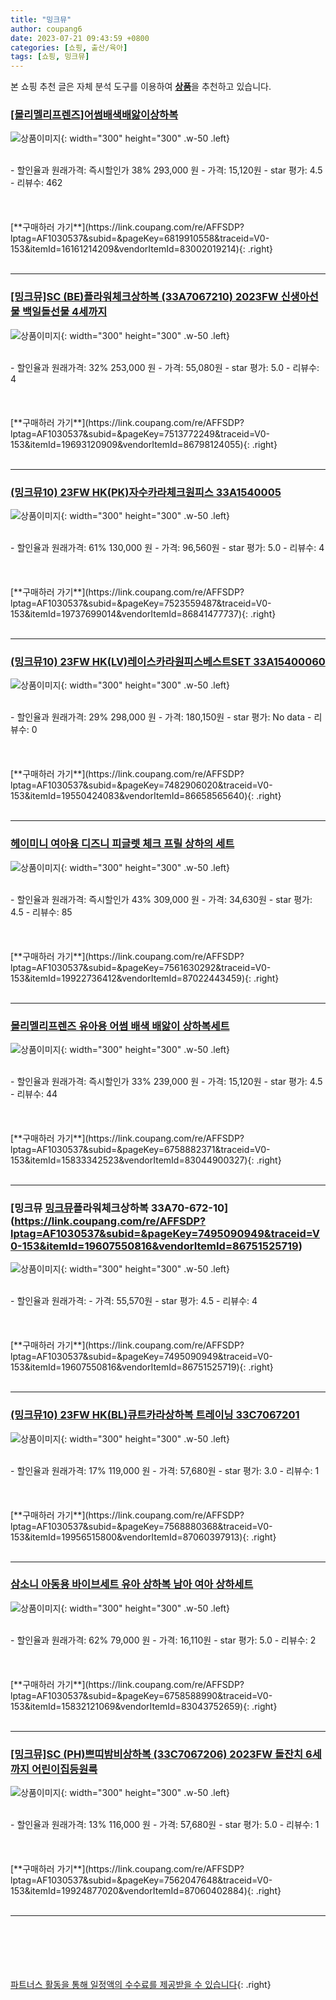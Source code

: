 ```yaml
---
title: "밍크뮤"
author: coupang6
date: 2023-07-21 09:43:59 +0800
categories: [쇼핑, 출산/육아]
tags: [쇼핑, 밍크뮤]
---
```


본 쇼핑 추천 글은 자체 분석 도구를 이용하여 [**상품**](https://link.coupang.com/a/bao1ui)을 추천하고 있습니다.

### [[몰리멜리프렌즈]어썸배색배앓이상하복](https://link.coupang.com/re/AFFSDP?lptag=AF1030537&subid=&pageKey=6819910558&traceid=V0-153&itemId=16161214209&vendorItemId=83002019214)

![상품이미지](https://thumbnail10.coupangcdn.com/thumbnails/remote/230x230ex/image/vendor_inventory/23c3/32877f98daa187a3bbc18909b1c8125a41af6deef50fcd4a327d23565ac0.jpg){: width="300" height="300" .w-50 .left}


<br>
- 할인율과 원래가격: 즉시할인가 38%  293,000   원
- 가격: 15,120원
- star 평가: 4.5
- 리뷰수: 462
<br>
<br>
<br>
<br>
[**구매하러 가기**](https://link.coupang.com/re/AFFSDP?lptag=AF1030537&subid=&pageKey=6819910558&traceid=V0-153&itemId=16161214209&vendorItemId=83002019214){: .right}
<br>
<br>

---

### [[밍크뮤]SC (BE)플라워체크상하복 (33A7067210) 2023FW 신생아선물 백일돌선물 4세까지](https://link.coupang.com/re/AFFSDP?lptag=AF1030537&subid=&pageKey=7513772249&traceid=V0-153&itemId=19693120909&vendorItemId=86798124055)

![상품이미지](https://thumbnail7.coupangcdn.com/thumbnails/remote/230x230ex/image/vendor_inventory/e00c/2b2702e45697858263c753d890006f72f53ccd409e0d8120f8a76792a1ba.jpg){: width="300" height="300" .w-50 .left}


<br>
- 할인율과 원래가격: 32%  253,000   원
- 가격: 55,080원
- star 평가: 5.0
- 리뷰수: 4
<br>
<br>
<br>
<br>
[**구매하러 가기**](https://link.coupang.com/re/AFFSDP?lptag=AF1030537&subid=&pageKey=7513772249&traceid=V0-153&itemId=19693120909&vendorItemId=86798124055){: .right}
<br>
<br>

---

### [(밍크뮤10) 23FW HK(PK)자수카라체크원피스 33A1540005](https://link.coupang.com/re/AFFSDP?lptag=AF1030537&subid=&pageKey=7523559487&traceid=V0-153&itemId=19737699014&vendorItemId=86841477737)

![상품이미지](https://thumbnail7.coupangcdn.com/thumbnails/remote/230x230ex/image/vendor_inventory/9f80/55e9c708878365d86a2fa2a437c2b6426afee785e059ed8b203607357827.jpg){: width="300" height="300" .w-50 .left}


<br>
- 할인율과 원래가격: 61%  130,000   원
- 가격: 96,560원
- star 평가: 5.0
- 리뷰수: 4
<br>
<br>
<br>
<br>
[**구매하러 가기**](https://link.coupang.com/re/AFFSDP?lptag=AF1030537&subid=&pageKey=7523559487&traceid=V0-153&itemId=19737699014&vendorItemId=86841477737){: .right}
<br>
<br>

---

### [(밍크뮤10) 23FW HK(LV)레이스카라원피스베스트SET 33A15400060](https://link.coupang.com/re/AFFSDP?lptag=AF1030537&subid=&pageKey=7482906020&traceid=V0-153&itemId=19550424083&vendorItemId=86658565640)

![상품이미지](https://thumbnail7.coupangcdn.com/thumbnails/remote/230x230ex/image/vendor_inventory/01b9/0515346d6924c00c3e674e1df77109de4830147e942e453ccfad7a4b6529.jpg){: width="300" height="300" .w-50 .left}


<br>
- 할인율과 원래가격: 29%  298,000   원
- 가격: 180,150원
- star 평가: No data
- 리뷰수: 0
<br>
<br>
<br>
<br>
[**구매하러 가기**](https://link.coupang.com/re/AFFSDP?lptag=AF1030537&subid=&pageKey=7482906020&traceid=V0-153&itemId=19550424083&vendorItemId=86658565640){: .right}
<br>
<br>

---

### [헤이미니 여아용 디즈니 피글렛 체크 프릴 상하의 세트](https://link.coupang.com/re/AFFSDP?lptag=AF1030537&subid=&pageKey=7561630292&traceid=V0-153&itemId=19922736412&vendorItemId=87022443459)

![상품이미지](https://thumbnail9.coupangcdn.com/thumbnails/remote/230x230ex/image/retail/images/2023/08/29/18/4/99087c7a-ebfe-4e76-93aa-513b23547e05.jpg){: width="300" height="300" .w-50 .left}


<br>
- 할인율과 원래가격: 즉시할인가 43%  309,000   원
- 가격: 34,630원
- star 평가: 4.5
- 리뷰수: 85
<br>
<br>
<br>
<br>
[**구매하러 가기**](https://link.coupang.com/re/AFFSDP?lptag=AF1030537&subid=&pageKey=7561630292&traceid=V0-153&itemId=19922736412&vendorItemId=87022443459){: .right}
<br>
<br>

---

### [몰리멜리프렌즈 유아용 어썸 배색 배앓이 상하복세트](https://link.coupang.com/re/AFFSDP?lptag=AF1030537&subid=&pageKey=6758882371&traceid=V0-153&itemId=15833342523&vendorItemId=83044900327)

![상품이미지](https://thumbnail6.coupangcdn.com/thumbnails/remote/230x230ex/image/rs_quotation_api/0yclgz9e/4f0587364cf845f4b7999bf48cf2ae75.jpg){: width="300" height="300" .w-50 .left}


<br>
- 할인율과 원래가격: 즉시할인가 33%  239,000   원
- 가격: 15,120원
- star 평가: 4.5
- 리뷰수: 44
<br>
<br>
<br>
<br>
[**구매하러 가기**](https://link.coupang.com/re/AFFSDP?lptag=AF1030537&subid=&pageKey=6758882371&traceid=V0-153&itemId=15833342523&vendorItemId=83044900327){: .right}
<br>
<br>

---

### [밍크뮤 [밍크뮤](BE)플라워체크상하복 33A70-672-10](https://link.coupang.com/re/AFFSDP?lptag=AF1030537&subid=&pageKey=7495090949&traceid=V0-153&itemId=19607550816&vendorItemId=86751525719)

![상품이미지](https://thumbnail6.coupangcdn.com/thumbnails/remote/230x230ex/image/vendor_inventory/4e15/bfc9bfa7c91021910bbbb2e0da1a311ff6ca31b7e5afb14082de1a110521.jpg){: width="300" height="300" .w-50 .left}


<br>
- 할인율과 원래가격: 
- 가격: 55,570원
- star 평가: 4.5
- 리뷰수: 4
<br>
<br>
<br>
<br>
[**구매하러 가기**](https://link.coupang.com/re/AFFSDP?lptag=AF1030537&subid=&pageKey=7495090949&traceid=V0-153&itemId=19607550816&vendorItemId=86751525719){: .right}
<br>
<br>

---

### [(밍크뮤10) 23FW HK(BL)큐트카라상하복 트레이닝 33C7067201](https://link.coupang.com/re/AFFSDP?lptag=AF1030537&subid=&pageKey=7568880368&traceid=V0-153&itemId=19956515800&vendorItemId=87060397913)

![상품이미지](https://thumbnail6.coupangcdn.com/thumbnails/remote/230x230ex/image/vendor_inventory/4289/706683a65da02c4ddddfde2b017153b203e830bba56395b7ed2b2292240e.jpg){: width="300" height="300" .w-50 .left}


<br>
- 할인율과 원래가격: 17%  119,000   원
- 가격: 57,680원
- star 평가: 3.0
- 리뷰수: 1
<br>
<br>
<br>
<br>
[**구매하러 가기**](https://link.coupang.com/re/AFFSDP?lptag=AF1030537&subid=&pageKey=7568880368&traceid=V0-153&itemId=19956515800&vendorItemId=87060397913){: .right}
<br>
<br>

---

### [삼소니 아동용 바이브세트 유아 상하복 남아 여아 상하세트](https://link.coupang.com/re/AFFSDP?lptag=AF1030537&subid=&pageKey=6758588990&traceid=V0-153&itemId=15832121069&vendorItemId=83043752659)

![상품이미지](https://thumbnail7.coupangcdn.com/thumbnails/remote/230x230ex/image/vendor_inventory/541d/b834e7f068dd80224a49a90fc5a9c6c4a912616a59c2ce308e0ce1174f10.jpg){: width="300" height="300" .w-50 .left}


<br>
- 할인율과 원래가격: 62%  79,000   원
- 가격: 16,110원
- star 평가: 5.0
- 리뷰수: 2
<br>
<br>
<br>
<br>
[**구매하러 가기**](https://link.coupang.com/re/AFFSDP?lptag=AF1030537&subid=&pageKey=6758588990&traceid=V0-153&itemId=15832121069&vendorItemId=83043752659){: .right}
<br>
<br>

---

### [[밍크뮤]SC (PH)쁘띠밤비상하복 (33C7067206) 2023FW 돌잔치 6세까지 어린이집등원룩](https://link.coupang.com/re/AFFSDP?lptag=AF1030537&subid=&pageKey=7562047648&traceid=V0-153&itemId=19924877020&vendorItemId=87060402884)

![상품이미지](https://thumbnail8.coupangcdn.com/thumbnails/remote/230x230ex/image/vendor_inventory/fb5b/b4ba643facdaa207399761b563659284c2a24324d2dfe0940332c8cde3e3.jpg){: width="300" height="300" .w-50 .left}


<br>
- 할인율과 원래가격: 13%  116,000   원
- 가격: 57,680원
- star 평가: 5.0
- 리뷰수: 1
<br>
<br>
<br>
<br>
[**구매하러 가기**](https://link.coupang.com/re/AFFSDP?lptag=AF1030537&subid=&pageKey=7562047648&traceid=V0-153&itemId=19924877020&vendorItemId=87060402884){: .right}
<br>
<br>

---
<br><br><br><br><br> [파트너스 활동을 통해 일정액의 수수료를 제공받을 수 있습니다](https://link.coupang.com/a/bao1ui){: .right}